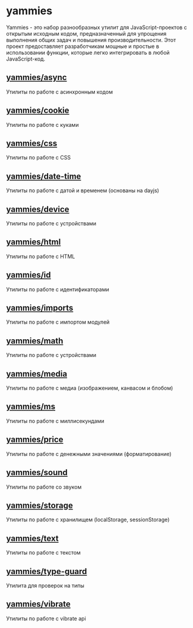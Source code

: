 # yammies  

Yammies - это набор разнообразных утилит для JavaScript-проектов с открытым исходным кодом, предназначенный для упрощения выполнения общих задач и повышения производительности. Этот проект предоставляет разработчикам мощные и простые в использовании функции, которые легко интегрировать в любой JavaScript-код.  

## [yammies/async](src/async.ts)  
Утилиты по работе с асинхронным кодом  

## [yammies/cookie](src/cookie.ts)  
Утилиты по работе с куками  

## [yammies/css](src/css.ts)  
Утилиты по работе с CSS  

## [yammies/date-time](src/date-time.ts)  
Утилиты по работе с датой и временем (основаны на dayjs)   

## [yammies/device](src/device.ts)  
Утилиты по работе с устройствами  

## [yammies/html](src/html.ts)  
Утилиты по работе с HTML  

## [yammies/id](src/id.ts)  
Утилиты по работе с идентификаторами  

## [yammies/imports](src/imports.ts)  
Утилиты по работе с импортом модулей  

## [yammies/math](src/math.ts)  
Утилиты по работе с устройствами  

## [yammies/media](src/media.ts)  
Утилиты по работе с медиа (изображением, канвасом и блобом)  

## [yammies/ms](src/ms.ts)  
Утилиты по работе с миллисекундами  

## [yammies/price](src/price.ts)  
Утилиты по работе с денежными значениями (форматирование)  

## [yammies/sound](src/sound.ts)  
Утилиты по работе со звуком  

## [yammies/storage](src/storage.ts)  
Утилиты по работе с хранилищем (localStorage, sessionStorage)  

## [yammies/text](src/text.ts)  
Утилиты по работе с текстом  

## [yammies/type-guard](src/type-guard.ts)  
Утилита для проверок на типы  

## [yammies/vibrate](src/vibrate.ts)  
Утилиты по работе с vibrate api  
